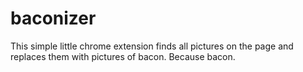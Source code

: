 baconizer
=========

This simple little chrome extension finds all pictures on the page and replaces them with pictures of bacon.  Because bacon.
